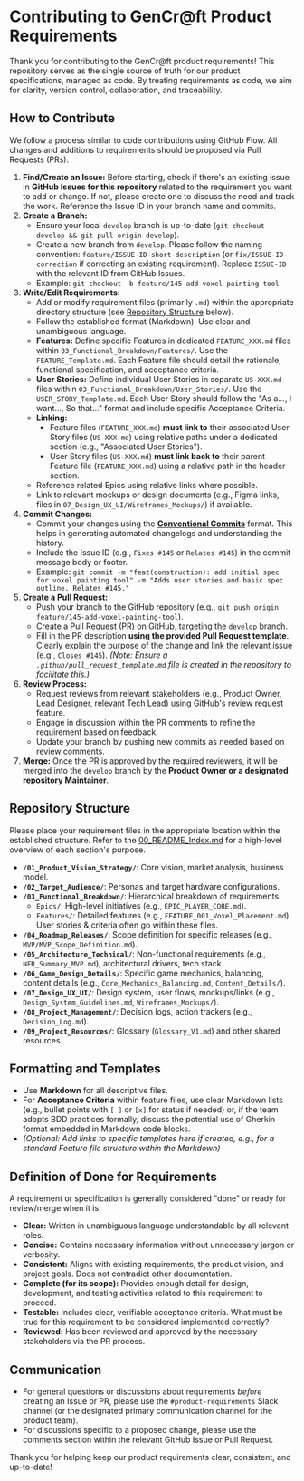 # Contributing to GenCr@ft Product Requirements

Thank you for contributing to the GenCr@ft product requirements! This repository serves as the single source of truth for our product specifications, managed as code. By treating requirements as code, we aim for clarity, version control, collaboration, and traceability.

## How to Contribute

We follow a process similar to code contributions using GitHub Flow. All changes and additions to requirements should be proposed via Pull Requests (PRs).

1.  **Find/Create an Issue:** Before starting, check if there's an existing issue in **GitHub Issues for this repository** related to the requirement you want to add or change. If not, please create one to discuss the need and track the work. Reference the Issue ID in your branch name and commits.
2.  **Create a Branch:**
    * Ensure your local `develop` branch is up-to-date (`git checkout develop && git pull origin develop`).
    * Create a new branch from `develop`. Please follow the naming convention: `feature/ISSUE-ID-short-description` (or `fix/ISSUE-ID-correction` if correcting an existing requirement). Replace `ISSUE-ID` with the relevant ID from GitHub Issues.
    * Example: `git checkout -b feature/145-add-voxel-painting-tool`
3.  **Write/Edit Requirements:**
    * Add or modify requirement files (primarily `.md`) within the appropriate directory structure (see [Repository Structure](#repository-structure) below).
    * Follow the established format (Markdown). Use clear and unambiguous language.
    * **Features:** Define specific Features in dedicated `FEATURE_XXX.md` files within `03_Functional_Breakdown/Features/`. Use the `FEATURE_Template.md`. Each Feature file should detail the rationale, functional specification, and acceptance criteria.
    * **User Stories:** Define individual User Stories in separate `US-XXX.md` files within `03_Functional_Breakdown/User_Stories/`. Use the `USER_STORY_Template.md`. Each User Story should follow the "As a..., I want..., So that..." format and include specific Acceptance Criteria.
    * **Linking:**
        * Feature files (`FEATURE_XXX.md`) **must link to** their associated User Story files (`US-XXX.md`) using relative paths under a dedicated section (e.g., "Associated User Stories").
        * User Story files (`US-XXX.md`) **must link back to** their parent Feature file (`FEATURE_XXX.md`) using a relative path in the header section.
    * Reference related Epics using relative links where possible.
    * Link to relevant mockups or design documents (e.g., Figma links, files in `07_Design_UX_UI/Wireframes_Mockups/`) if available.
4.  **Commit Changes:**
    * Commit your changes using the **[Conventional Commits](https://www.conventionalcommits.org/)** format. This helps in generating automated changelogs and understanding the history.
    * Include the Issue ID (e.g., `Fixes #145` or `Relates #145`) in the commit message body or footer.
    * Example: `git commit -m "feat(construction): add initial spec for voxel painting tool" -m "Adds user stories and basic spec outline. Relates #145."`
5.  **Create a Pull Request:**
    * Push your branch to the GitHub repository (e.g., `git push origin feature/145-add-voxel-painting-tool`).
    * Create a Pull Request (PR) on GitHub, targeting the `develop` branch.
    * Fill in the PR description **using the provided Pull Request template**. Clearly explain the purpose of the change and link the relevant issue (e.g., `Closes #145`). *(Note: Ensure a `.github/pull_request_template.md` file is created in the repository to facilitate this.)*
6.  **Review Process:**
    * Request reviews from relevant stakeholders (e.g., Product Owner, Lead Designer, relevant Tech Lead) using GitHub's review request feature.
    * Engage in discussion within the PR comments to refine the requirement based on feedback.
    * Update your branch by pushing new commits as needed based on review comments.
7.  **Merge:** Once the PR is approved by the required reviewers, it will be merged into the `develop` branch by the **Product Owner or a designated repository Maintainer**.

## Repository Structure

Please place your requirement files in the appropriate location within the established structure. Refer to the [00_README_Index.md](00_README_Index.md) for a high-level overview of each section's purpose.

* **`/01_Product_Vision_Strategy/`**: Core vision, market analysis, business model.
* **`/02_Target_Audience/`**: Personas and target hardware configurations.
* **`/03_Functional_Breakdown/`**: Hierarchical breakdown of requirements.
    * `Epics/`: High-level initiatives (e.g., `EPIC_PLAYER_CORE.md`).
    * `Features/`: Detailed features (e.g., `FEATURE_001_Voxel_Placement.md`). User stories & criteria often go within these files.
* **`/04_Roadmap_Releases/`**: Scope definition for specific releases (e.g., `MVP/MVP_Scope_Definition.md`).
* **`/05_Architecture_Technical/`**: Non-functional requirements (e.g., `NFR_Summary_MVP.md`), architectural drivers, tech stack.
* **`/06_Game_Design_Details/`**: Specific game mechanics, balancing, content details (e.g., `Core_Mechanics_Balancing.md`, `Content_Details/`).
* **`/07_Design_UX_UI/`**: Design system, user flows, mockups/links (e.g., `Design_System_Guidelines.md`, `Wireframes_Mockups/`).
* **`/08_Project_Management/`**: Decision logs, action trackers (e.g., `Decision_Log.md`).
* **`/09_Project_Resources/`**: Glossary (`Glossary_V1.md`) and other shared resources.

## Formatting and Templates

* Use **Markdown** for all descriptive files.
* For **Acceptance Criteria** within feature files, use clear Markdown lists (e.g., bullet points with `[ ]` or `[x]` for status if needed) or, if the team adopts BDD practices formally, discuss the potential use of Gherkin format embedded in Markdown code blocks.
* *(Optional: Add links to specific templates here if created, e.g., for a standard Feature file structure within the Markdown)*

## Definition of Done for Requirements

A requirement or specification is generally considered "done" or ready for review/merge when it is:

* **Clear:** Written in unambiguous language understandable by all relevant roles.
* **Concise:** Contains necessary information without unnecessary jargon or verbosity.
* **Consistent:** Aligns with existing requirements, the product vision, and project goals. Does not contradict other documentation.
* **Complete (for its scope):** Provides enough detail for design, development, and testing activities related to this requirement to proceed.
* **Testable:** Includes clear, verifiable acceptance criteria. What must be true for this requirement to be considered implemented correctly?
* **Reviewed:** Has been reviewed and approved by the necessary stakeholders via the PR process.

## Communication

* For general questions or discussions about requirements *before* creating an Issue or PR, please use the `#product-requirements` Slack channel (or the designated primary communication channel for the product team).
* For discussions specific to a proposed change, please use the comments section within the relevant GitHub Issue or Pull Request.

Thank you for helping keep our product requirements clear, consistent, and up-to-date!
